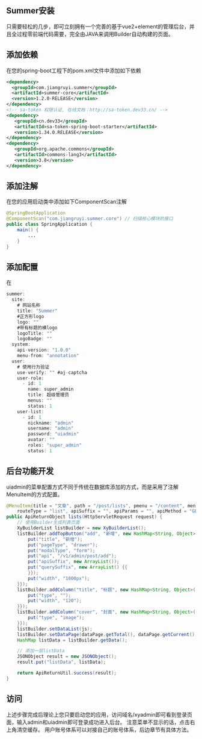 ## Summer安装
只需要轻松的几步，即可立刻拥有一个完善的基于vue2+element的管理后台，并且全过程零前端代码需要，完全由JAVA来调用Builder自动构建的页面。

## 添加依赖
在您的spring-boot工程下的pom.xml文件中添加如下依赖

```xml
<dependency>
  <groupId>com.jiangruyi.summer</groupId>
  <artifactId>summer-core</artifactId>
  <version>1.2.0-RELEASE</version>
</dependency>
<!-- sa-token 权限认证, 在线文档：http://sa-token.dev33.cn/ -->
<dependency>
   <groupId>cn.dev33</groupId>
   <artifactId>sa-token-spring-boot-starter</artifactId>
   <version>1.34.0.RELEASE</version>
</dependency>
<dependency>
   <groupId>org.apache.commons</groupId>
   <artifactId>commons-lang3</artifactId>
   <version>3.8</version>
</dependency>
```

## 添加注解
在您的应用启动类中添加如下ComponentScan注解
```java
@SpringBootApplication
@ComponentScan("com.jiangruyi.summer.core") // 扫描核心模块的接口
public class SpringApplication {
	main() {
		...
	}
}
```
## 添加配置
在

```java
summer:
  site:
    # 网站名称
    title: "Summer"
    #正方形logo 
    logo: ""
    #带有标题的横logo 
    logoTitle: ""
    logoBadge: ""
  system:
    api-version: "1.0.0"
    menu-from: "annotation"
  user: 
    # 使用行为验证
    use-verify: "" #aj-captcha
    user-role:
      - id: 1
        name: super_admin
        title: 超级管理员
        menus: ""
        status: 1
    user-list:
      - id: 1
        nickname: "admin"
        username: "admin"
        password: "uiadmin"
        avatar: ""
        roles: "super_admin"
        status: 1

```


## 后台功能开发

uiadmin的菜单配置方式不同于传统在数据库添加的方式，而是采用了注解MenuItem的方式配置。

``` java
@MenuItem(title = "文章", path = "/post/lists", pmenu = "/content", menuType = 1,
    routeType = "list", apiSuffix = "", apiParams = "", apiMethod = "GET", sortnum = 0)
public ApiReturnObject lists(HttpServletRequest request) {
    // 使用Builder生成列表页面
    XyBuilderList listBuilder = new XyBuilderList();
    listBuilder.addTopButton("add", "新增", new HashMap<String, Object>() {{
        put("title", "新增");
        put("pageType", "drawer");
        put("modalType", "form");
        put("api", "/v1/admin/post/add");
        put("apiSuffix", new ArrayList());
        put("querySuffix", new ArrayList() {{
        }});
        put("width", "1000px");
    }});
    listBuilder.addColumn("title", "标题", new HashMap<String, Object>() {{   
        put("type", "");  
        put("width", "120");       
    }});        
    listBuilder.addColumn("cover", "封面", new HashMap<String, Object>() {{
        put("type", "image");
    }});
    listBuilder.setDataList(js);
    listBuilder.setDataPage(dataPage.getTotal(), dataPage.getCurrent(), dataPage.getSize());
    HashMap listData = listBuilder.getData();

    // 添加一层listData
    JSONObject result = new JSONObject();
    result.put("listData", listData);

    return ApiReturnUtil.success(result);
}

```

## 访问

上述步骤完成后理论上您只要启动您的应用，访问域名/xyadmin即可看到登录页面，输入admin和uiadmin即可登录成功进入后台。
注意菜单不显示的话，点击右上角清空缓存。
用户账号体系可以对接自己的账号体系，后边章节有具体方法。
